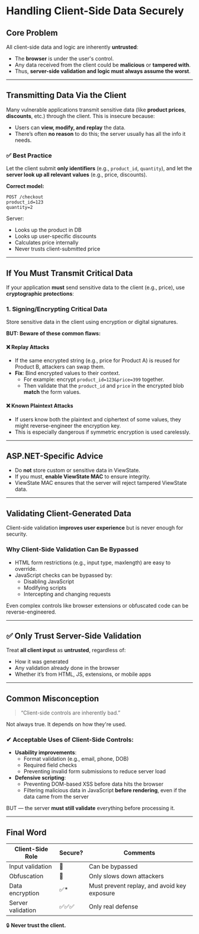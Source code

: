 # Handling Client-Side Data Securely

## Core Problem

All client-side data and logic are inherently **untrusted**:
- The **browser** is under the user's control.
- Any data received from the client could be **malicious** or **tampered with**.
- Thus, **server-side validation and logic must always assume the worst**.

---

## Transmitting Data Via the Client

Many vulnerable applications transmit sensitive data (like **product prices**, **discounts**, etc.) through the client. This is insecure because:
- Users can **view, modify, and replay** the data.
- There’s often **no reason** to do this; the server usually has all the info it needs.

### ✅ **Best Practice**

Let the client submit **only identifiers** (e.g., `product_id`, `quantity`), and let the **server look up all relevant values** (e.g., price, discounts).

**Correct model:**
```http
POST /checkout
product_id=123
quantity=2
```

Server:
- Looks up the product in DB
- Looks up user-specific discounts
- Calculates price internally
- Never trusts client-submitted price

---

## If You Must Transmit Critical Data

If your application **must** send sensitive data to the client (e.g., price), use **cryptographic protections**:

### 1. **Signing/Encrypting** Critical Data

Store sensitive data in the client using encryption or digital signatures.

**BUT: Beware of these common flaws:**

#### ❌ Replay Attacks
- If the same encrypted string (e.g., price for Product A) is reused for Product B, attackers can swap them.
- **Fix**: Bind encrypted values to their context.
  - For example: encrypt `product_id=123&price=399` together.
  - Then validate that the `product_id` and `price` in the encrypted blob **match** the form values.

#### ❌ Known Plaintext Attacks
- If users know both the plaintext and ciphertext of some values, they might reverse-engineer the encryption key.
- This is especially dangerous if symmetric encryption is used carelessly.

---

## ASP.NET-Specific Advice

- Do **not** store custom or sensitive data in ViewState.
- If you must, **enable ViewState MAC** to ensure integrity.
- ViewState MAC ensures that the server will reject tampered ViewState data.

---

## Validating Client-Generated Data

Client-side validation **improves user experience** but is never enough for security.

### Why Client-Side Validation Can Be Bypassed

- HTML form restrictions (e.g., input type, maxlength) are easy to override.
- JavaScript checks can be bypassed by:
  - Disabling JavaScript
  - Modifying scripts
  - Intercepting and changing requests

Even complex controls like browser extensions or obfuscated code can be reverse-engineered.

---

## ✅ Only Trust Server-Side Validation

Treat **all client input** as **untrusted**, regardless of:
- How it was generated
- Any validation already done in the browser
- Whether it’s from HTML, JS, extensions, or mobile apps

---

## Common Misconception

> “Client-side controls are inherently bad.”

Not always true. It depends on how they're used.

### ✔ Acceptable Uses of Client-Side Controls:

- **Usability improvements**:
  - Format validation (e.g., email, phone, DOB)
  - Required field checks
  - Preventing invalid form submissions to reduce server load
- **Defensive scripting**:
  - Preventing DOM-based XSS before data hits the browser
  - Filtering malicious data in JavaScript **before rendering**, even if the data came from the server

BUT — the server **must still validate** everything before processing it.

---

## Final Word

| Client-Side Role | Secure? | Comments |
|------------------|---------|----------|
| Input validation | 🚫      | Can be bypassed |
| Obfuscation      | 🚫      | Only slows down attackers |
| Data encryption  | ✅*     | Must prevent replay, and avoid key exposure |
| Server validation| ✅✅✅  | Only real defense |

🔒 **Never trust the client.**
